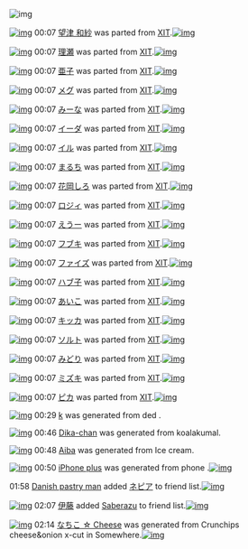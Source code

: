 ![img](http://gdrive-cdn.herokuapp.com/537b65a5bc09f0000721dda7/512px-barcode.png)

[![img](http://www.deviantsart.com/2tcirb.png)](http://www.barcodekanojo.com/kanojo/258908/%E6%9C%9B%E6%B4%A5%20%E5%92%8C%E7%B4%97) 00:07 [望津 和紗](http://www.barcodekanojo.com/kanojo/258908/%E6%9C%9B%E6%B4%A5%20%E5%92%8C%E7%B4%97) was parted from [XIT](http://www.barcodekanojo.com/kanojo/258908/%E6%9C%9B%E6%B4%A5%20%E5%92%8C%E7%B4%97).[![img](http://www.deviantsart.com/815jg6.jpeg)](http://www.barcodekanojo.com/user/209348/XIT) 

[![img](http://www.deviantsart.com/3a9v750.png)](http://www.barcodekanojo.com/kanojo/574305/%E7%90%86%E7%80%AC) 00:07 [理瀬](http://www.barcodekanojo.com/kanojo/574305/%E7%90%86%E7%80%AC) was parted from [XIT](http://www.barcodekanojo.com/kanojo/574305/%E7%90%86%E7%80%AC).[![img](http://www.deviantsart.com/815jg6.jpeg)](http://www.barcodekanojo.com/user/209348/XIT) 

[![img](http://www.deviantsart.com/26lip75.png)](http://www.barcodekanojo.com/kanojo/2339652/%E4%BA%9C%E5%AD%90) 00:07 [亜子](http://www.barcodekanojo.com/kanojo/2339652/%E4%BA%9C%E5%AD%90) was parted from [XIT](http://www.barcodekanojo.com/kanojo/2339652/%E4%BA%9C%E5%AD%90).[![img](http://www.deviantsart.com/815jg6.jpeg)](http://www.barcodekanojo.com/user/209348/XIT) 

[![img](http://www.deviantsart.com/16ve0rd.png)](http://www.barcodekanojo.com/kanojo/2382684/%E3%83%A1%E3%82%B0) 00:07 [メグ](http://www.barcodekanojo.com/kanojo/2382684/%E3%83%A1%E3%82%B0) was parted from [XIT](http://www.barcodekanojo.com/kanojo/2382684/%E3%83%A1%E3%82%B0).[![img](http://www.deviantsart.com/815jg6.jpeg)](http://www.barcodekanojo.com/user/209348/XIT) 

[![img](http://www.deviantsart.com/2qr94pt.png)](http://www.barcodekanojo.com/kanojo/665932/%E3%81%BF%E3%83%BC%E3%81%AA) 00:07 [みーな](http://www.barcodekanojo.com/kanojo/665932/%E3%81%BF%E3%83%BC%E3%81%AA) was parted from [XIT](http://www.barcodekanojo.com/kanojo/665932/%E3%81%BF%E3%83%BC%E3%81%AA).[![img](http://www.deviantsart.com/815jg6.jpeg)](http://www.barcodekanojo.com/user/209348/XIT) 

[![img](http://www.deviantsart.com/p984o4.png)](http://www.barcodekanojo.com/kanojo/26216/%E3%82%A4%E3%83%BC%E3%83%80) 00:07 [イーダ](http://www.barcodekanojo.com/kanojo/26216/%E3%82%A4%E3%83%BC%E3%83%80) was parted from [XIT](http://www.barcodekanojo.com/kanojo/26216/%E3%82%A4%E3%83%BC%E3%83%80).[![img](http://www.deviantsart.com/815jg6.jpeg)](http://www.barcodekanojo.com/user/209348/XIT) 

[![img](http://www.deviantsart.com/1rumiav.png)](http://www.barcodekanojo.com/kanojo/711596/%E3%82%A4%E3%83%AB) 00:07 [イル](http://www.barcodekanojo.com/kanojo/711596/%E3%82%A4%E3%83%AB) was parted from [XIT](http://www.barcodekanojo.com/kanojo/711596/%E3%82%A4%E3%83%AB).[![img](http://www.deviantsart.com/815jg6.jpeg)](http://www.barcodekanojo.com/user/209348/XIT) 

[![img](http://www.deviantsart.com/15qc4i3.png)](http://www.barcodekanojo.com/kanojo/1343048/%E3%81%BE%E3%82%8B%E3%81%A1) 00:07 [まるち](http://www.barcodekanojo.com/kanojo/1343048/%E3%81%BE%E3%82%8B%E3%81%A1) was parted from [XIT](http://www.barcodekanojo.com/kanojo/1343048/%E3%81%BE%E3%82%8B%E3%81%A1).[![img](http://www.deviantsart.com/815jg6.jpeg)](http://www.barcodekanojo.com/user/209348/XIT) 

[![img](http://www.deviantsart.com/rvt91s.png)](http://www.barcodekanojo.com/kanojo/228646/%E8%8A%B1%E5%B2%A1%E3%81%97%E3%82%8D) 00:07 [花岡しろ](http://www.barcodekanojo.com/kanojo/228646/%E8%8A%B1%E5%B2%A1%E3%81%97%E3%82%8D) was parted from [XIT](http://www.barcodekanojo.com/kanojo/228646/%E8%8A%B1%E5%B2%A1%E3%81%97%E3%82%8D).[![img](http://www.deviantsart.com/815jg6.jpeg)](http://www.barcodekanojo.com/user/209348/XIT) 

[![img](http://www.deviantsart.com/4lu06t.png)](http://www.barcodekanojo.com/kanojo/350997/%E3%83%AD%E3%82%B8%E3%82%A3) 00:07 [ロジィ](http://www.barcodekanojo.com/kanojo/350997/%E3%83%AD%E3%82%B8%E3%82%A3) was parted from [XIT](http://www.barcodekanojo.com/kanojo/350997/%E3%83%AD%E3%82%B8%E3%82%A3).[![img](http://www.deviantsart.com/815jg6.jpeg)](http://www.barcodekanojo.com/user/209348/XIT) 

[![img](http://www.deviantsart.com/1tpor2t.png)](http://www.barcodekanojo.com/kanojo/57647/%E3%81%88%E3%81%86%E3%83%BC) 00:07 [えうー](http://www.barcodekanojo.com/kanojo/57647/%E3%81%88%E3%81%86%E3%83%BC) was parted from [XIT](http://www.barcodekanojo.com/kanojo/57647/%E3%81%88%E3%81%86%E3%83%BC).[![img](http://www.deviantsart.com/815jg6.jpeg)](http://www.barcodekanojo.com/user/209348/XIT) 

[![img](http://www.deviantsart.com/2jfc74f.png)](http://www.barcodekanojo.com/kanojo/7966/%E3%83%95%E3%83%96%E3%82%AD) 00:07 [フブキ](http://www.barcodekanojo.com/kanojo/7966/%E3%83%95%E3%83%96%E3%82%AD) was parted from [XIT](http://www.barcodekanojo.com/kanojo/7966/%E3%83%95%E3%83%96%E3%82%AD).[![img](http://www.deviantsart.com/815jg6.jpeg)](http://www.barcodekanojo.com/user/209348/XIT) 

[![img](http://www.deviantsart.com/1hfko2m.png)](http://www.barcodekanojo.com/kanojo/590263/%E3%83%95%E3%82%A1%E3%82%A4%E3%82%BA) 00:07 [ファイズ](http://www.barcodekanojo.com/kanojo/590263/%E3%83%95%E3%82%A1%E3%82%A4%E3%82%BA) was parted from [XIT](http://www.barcodekanojo.com/kanojo/590263/%E3%83%95%E3%82%A1%E3%82%A4%E3%82%BA).[![img](http://www.deviantsart.com/815jg6.jpeg)](http://www.barcodekanojo.com/user/209348/XIT) 

[![img](http://www.deviantsart.com/4m2mqi.png)](http://www.barcodekanojo.com/kanojo/76810/%E3%83%8F%E3%83%96%E5%AD%90) 00:07 [ハブ子](http://www.barcodekanojo.com/kanojo/76810/%E3%83%8F%E3%83%96%E5%AD%90) was parted from [XIT](http://www.barcodekanojo.com/kanojo/76810/%E3%83%8F%E3%83%96%E5%AD%90).[![img](http://www.deviantsart.com/815jg6.jpeg)](http://www.barcodekanojo.com/user/209348/XIT) 

[![img](http://www.deviantsart.com/32po2vj.png)](http://www.barcodekanojo.com/kanojo/220254/%E3%81%82%E3%81%84%E3%81%93) 00:07 [あいこ](http://www.barcodekanojo.com/kanojo/220254/%E3%81%82%E3%81%84%E3%81%93) was parted from [XIT](http://www.barcodekanojo.com/kanojo/220254/%E3%81%82%E3%81%84%E3%81%93).[![img](http://www.deviantsart.com/815jg6.jpeg)](http://www.barcodekanojo.com/user/209348/XIT) 

[![img](http://www.deviantsart.com/13kqb75.png)](http://www.barcodekanojo.com/kanojo/881108/%E3%82%AD%E3%83%83%E3%82%AB) 00:07 [キッカ](http://www.barcodekanojo.com/kanojo/881108/%E3%82%AD%E3%83%83%E3%82%AB) was parted from [XIT](http://www.barcodekanojo.com/kanojo/881108/%E3%82%AD%E3%83%83%E3%82%AB).[![img](http://www.deviantsart.com/815jg6.jpeg)](http://www.barcodekanojo.com/user/209348/XIT) 

[![img](http://www.deviantsart.com/1d2lig7.png)](http://www.barcodekanojo.com/kanojo/1717917/%E3%82%BD%E3%83%AB%E3%83%88) 00:07 [ソルト](http://www.barcodekanojo.com/kanojo/1717917/%E3%82%BD%E3%83%AB%E3%83%88) was parted from [XIT](http://www.barcodekanojo.com/kanojo/1717917/%E3%82%BD%E3%83%AB%E3%83%88).[![img](http://www.deviantsart.com/815jg6.jpeg)](http://www.barcodekanojo.com/user/209348/XIT) 

[![img](http://www.deviantsart.com/s3ltn3.png)](http://www.barcodekanojo.com/kanojo/332957/%E3%81%BF%E3%81%A9%E3%82%8A) 00:07 [みどり](http://www.barcodekanojo.com/kanojo/332957/%E3%81%BF%E3%81%A9%E3%82%8A) was parted from [XIT](http://www.barcodekanojo.com/kanojo/332957/%E3%81%BF%E3%81%A9%E3%82%8A).[![img](http://www.deviantsart.com/815jg6.jpeg)](http://www.barcodekanojo.com/user/209348/XIT) 

[![img](http://www.deviantsart.com/1qi08st.png)](http://www.barcodekanojo.com/kanojo/26563/%E3%83%9F%E3%82%BA%E3%82%AD) 00:07 [ミズキ](http://www.barcodekanojo.com/kanojo/26563/%E3%83%9F%E3%82%BA%E3%82%AD) was parted from [XIT](http://www.barcodekanojo.com/kanojo/26563/%E3%83%9F%E3%82%BA%E3%82%AD).[![img](http://www.deviantsart.com/815jg6.jpeg)](http://www.barcodekanojo.com/user/209348/XIT) 

[![img](http://www.deviantsart.com/1fg9bgr.png)](http://www.barcodekanojo.com/kanojo/253834/%E3%83%94%E3%82%AB) 00:07 [ピカ](http://www.barcodekanojo.com/kanojo/253834/%E3%83%94%E3%82%AB) was parted from [XIT](http://www.barcodekanojo.com/kanojo/253834/%E3%83%94%E3%82%AB).[![img](http://www.deviantsart.com/815jg6.jpeg)](http://www.barcodekanojo.com/user/209348/XIT) 

[![img](http://www.deviantsart.com/3je4c3e.png)](http://www.barcodekanojo.com/kanojo/3193144/k) 00:29 [k](http://www.barcodekanojo.com/kanojo/3193144/k) was generated from ded .

[![img](http://www.deviantsart.com/364100e.png)](http://www.barcodekanojo.com/kanojo/3193145/Dika-chan) 00:46 [Dika-chan](http://www.barcodekanojo.com/kanojo/3193145/Dika-chan) was generated from koalakumal.

[![img](http://www.deviantsart.com/1ncoueb.png)](http://www.barcodekanojo.com/kanojo/3193146/Aiba) 00:48 [Aiba](http://www.barcodekanojo.com/kanojo/3193146/Aiba) was generated from Ice cream.

[![img](http://www.deviantsart.com/3ltv8cq.png)](http://www.barcodekanojo.com/kanojo/3193147/iPhone%20plus) 00:50 [iPhone plus](http://www.barcodekanojo.com/kanojo/3193147/iPhone%20plus) was generated from phone .[![img](http://www.deviantsart.com/19qij4a.jpeg)](http://www.barcodekanojo.com/product_images/barcode/6018804/1425224996/50x50xphone,P20.jpg,qw=88,ah=88.pagespeed.ic.tXKij4ZVOF.jpg) 

01:58 [Danish pastry man](http://www.barcodekanojo.com/user/500402/Danish%20pastry%20man) added [ネピア](http://www.barcodekanojo.com/kanojo/2390991/%E3%83%8D%E3%83%94%E3%82%A2) to friend list.[![img](http://www.deviantsart.com/3o11ufq.png)](http://www.barcodekanojo.com/kanojo/2390991/%E3%83%8D%E3%83%94%E3%82%A2) 

[![img](http://www.deviantsart.com/1p85btb.jpeg)](http://www.barcodekanojo.com/user/233130/%E4%BC%8A%E8%97%A4) 02:07 [伊藤](http://www.barcodekanojo.com/user/233130/%E4%BC%8A%E8%97%A4) added [Saberazu](http://www.barcodekanojo.com/kanojo/961105/Saberazu) to friend list.[![img](http://www.deviantsart.com/gabjg1.png)](http://www.barcodekanojo.com/kanojo/961105/Saberazu) 

[![img](http://www.deviantsart.com/1292gb.png)](http://www.barcodekanojo.com/kanojo/3193148/%E3%81%AA%E3%81%A1%E3%81%93%20%E2%98%86%20Cheese) 02:14 [なちこ ☆ Cheese](http://www.barcodekanojo.com/kanojo/3193148/%E3%81%AA%E3%81%A1%E3%81%93%20%E2%98%86%20Cheese) was generated from Crunchips cheese&amp;onion x-cut in Somewhere.[![img](http://www.deviantsart.com/3569df7.jpeg)](http://www.barcodekanojo.com/product_images/barcode/3825426/1334334057/crunchips.jpg) 

